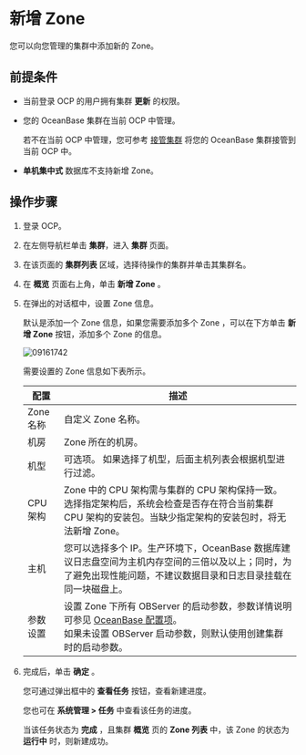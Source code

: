 # 新增 Zone

您可以向您管理的集群中添加新的 Zone。

## 前提条件

* 当前登录 OCP 的用户拥有集群 **更新** 的权限。

* 您的 OceanBase 集群在当前 OCP 中管理。

  若不在当前 OCP 中管理，您可参考 [接管集群](../300.manage-a-cluster/400.take-over-a-cluster.md) 将您的 OceanBase 集群接管到当前 OCP 中。

* **单机集中式** 数据库不支持新增 Zone。
  
## 操作步骤

1. 登录 OCP。

2. 在左侧导航栏单击 **集群**，进入 **集群** 页面。

3. 在该页面的 **集群列表** 区域，选择待操作的集群并单击其集群名。

4. 在 **概览** 页面右上角，单击 **新增 Zone** 。

5. 在弹出的对话框中，设置 Zone 信息。

   默认是添加一个 Zone 信息，如果您需要添加多个 Zone ，可以在下方单击 **新增 Zone** 按钮，添加多个 Zone 的信息。

   ![09161742](https://obbusiness-private.oss-cn-shanghai.aliyuncs.com/doc/img/ocp/421/%E6%96%B0%E5%A2%9Ezone.png)

   需要设置的 Zone 信息如下表所示。

   | **配置**  |                                                               **描述**                                                               |
   |---------|------------------------------------------------------------------------------------------------------------------------------------|
   | Zone 名称 | 自定义 Zone 名称。                                                                                                                       |
   | 机房      | Zone 所在的机房。                                                                                                                        |
   | 机型      | 可选项。 如果选择了机型，后面主机列表会根据机型进行过滤。                                                                                      |
   | CPU 架构  | Zone 中的 CPU 架构需与集群的 CPU 架构保持一致。<br>选择指定架构后，系统会检查是否存在符合当前集群 CPU 架构的安装包。当缺少指定架构的安装包时，将无法新增 Zone。                                                                                                      |
   | 主机      | 您可以选择多个 IP。生产环境下，OceanBase 数据库建议日志盘空间为主机内存空间的三倍以及以上；同时，为了避免出现性能问题，不建议数据目录和日志目录挂载在同一块磁盘上。 |
   | 参数设置  | 设置 Zone 下所有 OBServer 的启动参数，参数详情说明可参见 [OceanBase 配置项](https://www.oceanbase.com/docs/common-oceanbase-database-cn-1000000000218691)。<br>如果未设置 OBServer 启动参数，则默认使用创建集群时的启动参数。    |

6. 完成后，单击 **确定** 。

   您可通过弹出框中的 **查看任务** 按钮，查看新建进度。

   您也可在 **系统管理 \> 任务** 中查看该任务的进度。

   当该任务状态为 **完成** ，且集群 **概览** 页的 **Zone 列表** 中，该 Zone 的状态为 **运行中** 时，则新建成功。
